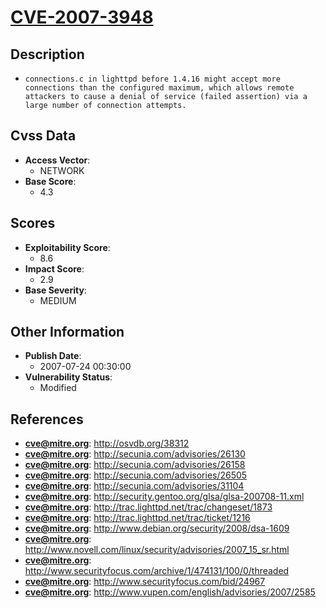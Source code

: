 
# [CVE-2007-3948](https://cve.mitre.org/cgi-bin/cvename.cgi?name=CVE-2007-3948)

## Description

- `connections.c in lighttpd before 1.4.16 might accept more connections than the configured maximum, which allows remote attackers to cause a denial of service (failed assertion) via a large number of connection attempts.`

## Cvss Data

- **Access Vector**:
  - NETWORK
- **Base Score**:
  - 4.3

## Scores

- **Exploitability Score**:
  - 8.6
- **Impact Score**:
  - 2.9
- **Base Severity**:
  - MEDIUM

## Other Information

- **Publish Date**:
  - 2007-07-24 00:30:00
- **Vulnerability Status**:
  - Modified

## References

- **cve@mitre.org**: http://osvdb.org/38312
- **cve@mitre.org**: http://secunia.com/advisories/26130
- **cve@mitre.org**: http://secunia.com/advisories/26158
- **cve@mitre.org**: http://secunia.com/advisories/26505
- **cve@mitre.org**: http://secunia.com/advisories/31104
- **cve@mitre.org**: http://security.gentoo.org/glsa/glsa-200708-11.xml
- **cve@mitre.org**: http://trac.lighttpd.net/trac/changeset/1873
- **cve@mitre.org**: http://trac.lighttpd.net/trac/ticket/1216
- **cve@mitre.org**: http://www.debian.org/security/2008/dsa-1609
- **cve@mitre.org**: http://www.novell.com/linux/security/advisories/2007_15_sr.html
- **cve@mitre.org**: http://www.securityfocus.com/archive/1/474131/100/0/threaded
- **cve@mitre.org**: http://www.securityfocus.com/bid/24967
- **cve@mitre.org**: http://www.vupen.com/english/advisories/2007/2585
